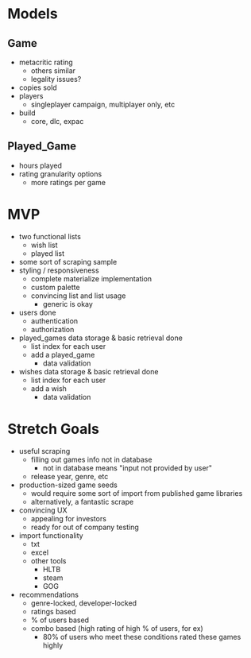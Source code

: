 # Models

## Game

* metacritic rating
    * others similar
    * legality issues?
* copies sold
* players
    * singleplayer campaign, multiplayer only, etc
* build
    * core, dlc, expac

## Played_Game

* hours played
* rating granularity options
    * more ratings per game

# MVP

* two functional lists
    * wish list
    * played list
* some sort of scraping sample
* styling / responsiveness
    * complete materialize implementation
    * custom palette
    * convincing list and list usage
        * generic is okay
* users done
    * authentication
    * authorization
* played\_games data storage & basic retrieval done
    * list index for each user
    * add a played_game
        * data validation
* wishes data storage & basic retrieval done
    * list index for each user
    * add a wish
        * data validation

# Stretch Goals

* useful scraping
    * filling out games info not in database
        * not in database means "input not provided by user"
    * release year, genre, etc
* production-sized game seeds
    * would require some sort of import from published game libraries
    * alternatively, a fantastic scrape
* convincing UX
    * appealing for investors
    * ready for out of company testing
* import functionality
    * txt
    * excel
    * other tools
        * HLTB
        * steam
        * GOG
* recommendations
    * genre-locked, developer-locked
    * ratings based
    * % of users based
    * combo based (high rating of high % of users, for ex)
        * 80% of users who meet these conditions rated these games highly
